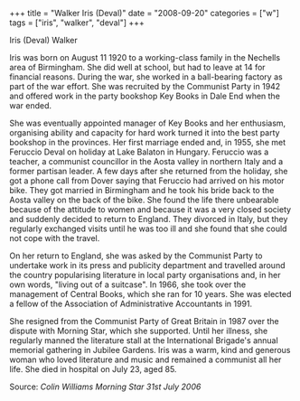 +++
title = "Walker Iris (Deval)"
date = "2008-09-20"
categories = ["w"]
tags = ["iris", "walker", "deval"]
+++

Iris (Deval) Walker

Iris was born on August 11 1920 to a working-class family in the Nechells area of Birmingham. She did well at school, but had to leave at 14 for financial reasons. During the war, she worked in a ball-bearing factory as part of the war effort. She was recruited by the Communist Party in 1942 and offered work in the party bookshop Key Books in Dale End when the war ended.

She was eventually appointed manager of Key Books and her enthusiasm, organising ability and capacity for hard work turned it into the best party bookshop in the provinces. Her first marriage ended and, in 1955, she met Feruccio Deval on holiday at Lake Balaton in Hungary. Feruccio was a teacher, a communist councillor in the Aosta valley in northern Italy and a former partisan leader. A few days after she returned from the holiday, she got a phone call from Dover saying that Feruccio had arrived on his motor bike. They got married in Birmingham and he took his bride back to the Aosta valley on the back of the bike. She found the life there unbearable because of the attitude to women and because it was a very closed society and suddenly decided to return to England. They divorced in Italy, but they regularly exchanged visits until he was too ill and she found that she could not cope with the travel.

On her return to England, she was asked by the Communist Party to undertake work in its press and publicity department and travelled around the country popularising literature in local party organisations and, in her own words, "living out of a suitcase". In 1966, she took over the management of Central Books, which she ran for 10 years. She was elected a fellow of the Association of Administrative Accountants in 1991.

She resigned from the Communist Party of Great Britain in 1987 over the dispute with Morning Star, which she supported. Until her illness, she regularly manned the literature stall at the International Brigade's annual memorial gathering in Jubilee Gardens. Iris was a warm, kind and generous woman who loved literature and music and remained a communist all her life. She died in hospital on July 23, aged 85.

Source: _Colin Williams Morning Star 31st July 2006_

